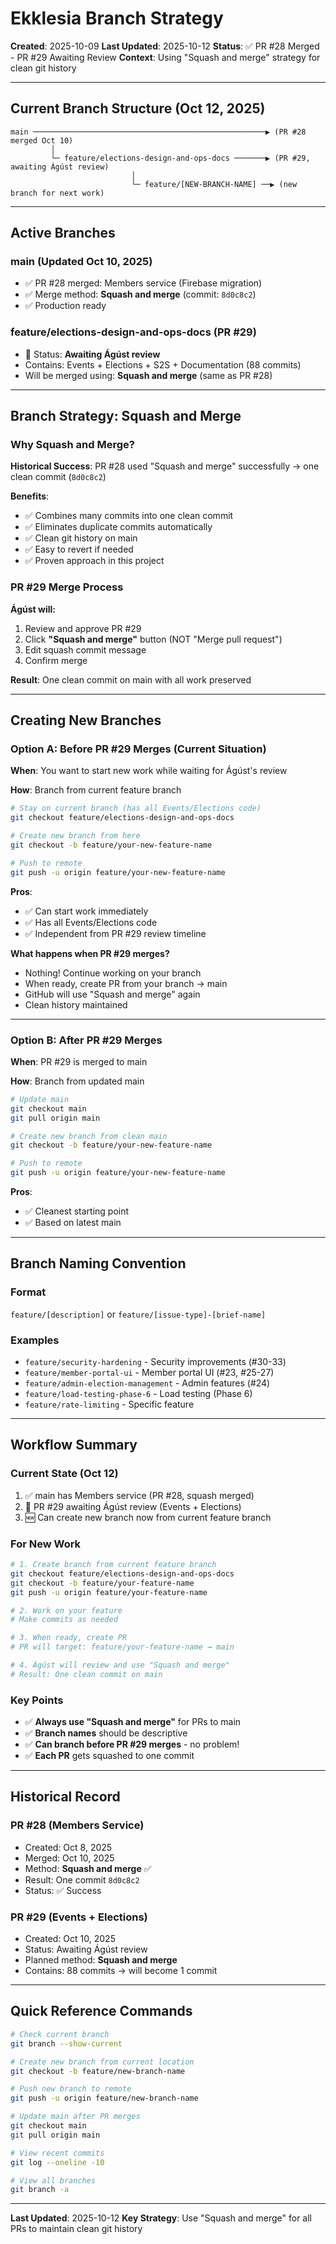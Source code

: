 # Ekklesia Branch Strategy

**Created**: 2025-10-09
**Last Updated**: 2025-10-12
**Status**: ✅ PR #28 Merged - PR #29 Awaiting Review
**Context**: Using "Squash and merge" strategy for clean git history

---

## Current Branch Structure (Oct 12, 2025)

```
main ────────────────────────────────────────────────────▶ (PR #28 merged Oct 10)
         │
         └─ feature/elections-design-and-ops-docs ───────▶ (PR #29, awaiting Ágúst review)
                           │
                           └─ feature/[NEW-BRANCH-NAME] ──▶ (new branch for next work)
```

---

## Active Branches

### main (Updated Oct 10, 2025)
- ✅ PR #28 merged: Members service (Firebase migration)
- ✅ Merge method: **Squash and merge** (commit: `8d0c8c2`)
- ✅ Production ready

### feature/elections-design-and-ops-docs (PR #29)
- 🔄 Status: **Awaiting Ágúst review**
- Contains: Events + Elections + S2S + Documentation (88 commits)
- Will be merged using: **Squash and merge** (same as PR #28)

---

## Branch Strategy: Squash and Merge

### Why Squash and Merge?

**Historical Success**: PR #28 used "Squash and merge" successfully → one clean commit (`8d0c8c2`)

**Benefits**:
- ✅ Combines many commits into one clean commit
- ✅ Eliminates duplicate commits automatically
- ✅ Clean git history on main
- ✅ Easy to revert if needed
- ✅ Proven approach in this project

### PR #29 Merge Process

**Ágúst will:**
1. Review and approve PR #29
2. Click **"Squash and merge"** button (NOT "Merge pull request")
3. Edit squash commit message
4. Confirm merge

**Result**: One clean commit on main with all work preserved

---

## Creating New Branches

### Option A: Before PR #29 Merges (Current Situation)

**When**: You want to start new work while waiting for Ágúst's review

**How**: Branch from current feature branch

```bash
# Stay on current branch (has all Events/Elections code)
git checkout feature/elections-design-and-ops-docs

# Create new branch from here
git checkout -b feature/your-new-feature-name

# Push to remote
git push -u origin feature/your-new-feature-name
```

**Pros**:
- ✅ Can start work immediately
- ✅ Has all Events/Elections code
- ✅ Independent from PR #29 review timeline

**What happens when PR #29 merges?**
- Nothing! Continue working on your branch
- When ready, create PR from your branch → main
- GitHub will use "Squash and merge" again
- Clean history maintained

---

### Option B: After PR #29 Merges

**When**: PR #29 is merged to main

**How**: Branch from updated main

```bash
# Update main
git checkout main
git pull origin main

# Create new branch from clean main
git checkout -b feature/your-new-feature-name

# Push to remote
git push -u origin feature/your-new-feature-name
```

**Pros**:
- ✅ Cleanest starting point
- ✅ Based on latest main

---

## Branch Naming Convention

### Format
`feature/[description]` or `feature/[issue-type]-[brief-name]`

### Examples
- `feature/security-hardening` - Security improvements (#30-33)
- `feature/member-portal-ui` - Member portal UI (#23, #25-27)
- `feature/admin-election-management` - Admin features (#24)
- `feature/load-testing-phase-6` - Load testing (Phase 6)
- `feature/rate-limiting` - Specific feature

---

## Workflow Summary

### Current State (Oct 12)
1. ✅ main has Members service (PR #28, squash merged)
2. 🔄 PR #29 awaiting Ágúst review (Events + Elections)
3. 🆕 Can create new branch now from current feature branch

### For New Work
```bash
# 1. Create branch from current feature branch
git checkout feature/elections-design-and-ops-docs
git checkout -b feature/your-feature-name
git push -u origin feature/your-feature-name

# 2. Work on your feature
# Make commits as needed

# 3. When ready, create PR
# PR will target: feature/your-feature-name → main

# 4. Ágúst will review and use "Squash and merge"
# Result: One clean commit on main
```

### Key Points
- ✅ **Always use "Squash and merge"** for PRs to main
- ✅ **Branch names** should be descriptive
- ✅ **Can branch before PR #29 merges** - no problem!
- ✅ **Each PR** gets squashed to one commit

---

## Historical Record

### PR #28 (Members Service)
- Created: Oct 8, 2025
- Merged: Oct 10, 2025
- Method: **Squash and merge** ✅
- Result: One commit `8d0c8c2`
- Status: ✅ Success

### PR #29 (Events + Elections)
- Created: Oct 10, 2025
- Status: Awaiting Ágúst review
- Planned method: **Squash and merge**
- Contains: 88 commits → will become 1 commit

---

## Quick Reference Commands

```bash
# Check current branch
git branch --show-current

# Create new branch from current location
git checkout -b feature/new-branch-name

# Push new branch to remote
git push -u origin feature/new-branch-name

# Update main after PR merges
git checkout main
git pull origin main

# View recent commits
git log --oneline -10

# View all branches
git branch -a
```

---

**Last Updated**: 2025-10-12
**Key Strategy**: Use "Squash and merge" for all PRs to maintain clean git history
